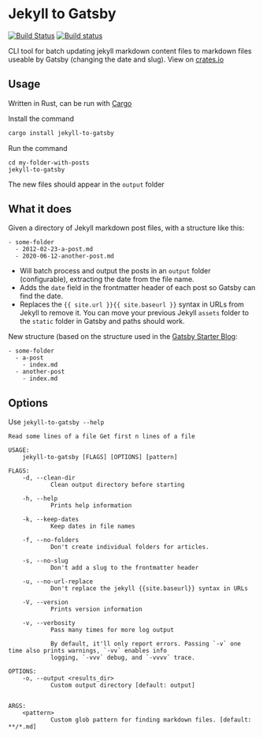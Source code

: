 # Jekyll to Gatsby

[![Build Status](https://app.travis-ci.com/nialna/jekyll-to-gatsby.svg?branch=main)](https://app.travis-ci.com/nialna/jekyll-to-gatsby)
[![Build status](https://ci.appveyor.com/api/projects/status/naokx043kaiigche/branch/main?svg=true)](https://ci.appveyor.com/project/nialna/jekyll-to-gatsby/branch/main)

CLI tool for batch updating jekyll markdown content files to markdown files useable by Gatsby (changing the date and slug). View on [crates.io](https://crates.io/crates/jekyll-to-gatsby)

## Usage

Written in Rust, can be run with [Cargo](https://doc.rust-lang.org/cargo/getting-started/installation.html)

Install the command

```bash
cargo install jekyll-to-gatsby
```

Run the command

```
cd my-folder-with-posts
jekyll-to-gatsby
```

The new files should appear in the `output` folder

## What it does

Given a directory of Jekyll markdown post files, with a structure like this:

```
- some-folder
  - 2012-02-23-a-post.md
  - 2020-06-12-another-post.md
```

- Will batch process and output the posts in an `output` folder (configurable), extracting the date from the file name.
- Adds the `date` field in the frontmatter header of each post so Gatsby can find the date.
- Replaces the `{{ site.url }}{{ site.baseurl }}` syntax in URLs from Jekyll to remove it. You can move your previous Jekyll `assets` folder to the `static` folder in Gatsby and paths should work.

New structure (based on the structure used in the [Gatsby Starter Blog](https://www.gatsbyjs.com/starters/gatsbyjs/gatsby-starter-blog):

```
- some-folder
  - a-post
    - index.md
  - another-post
    - index.md
```

## Options

Use `jekyll-to-gatsby --help`

```
Read some lines of a file Get first n lines of a file

USAGE:
    jekyll-to-gatsby [FLAGS] [OPTIONS] [pattern]

FLAGS:
    -d, --clean-dir
            Clean output directory before starting

    -h, --help
            Prints help information

    -k, --keep-dates
            Keep dates in file names

    -f, --no-folders
            Don't create individual folders for articles.

    -s, --no-slug
            Don't add a slug to the frontmatter header

    -u, --no-url-replace
            Don't replace the jekyll {{site.baseurl}} syntax in URLs

    -V, --version
            Prints version information

    -v, --verbosity
            Pass many times for more log output

            By default, it'll only report errors. Passing `-v` one time also prints warnings, `-vv` enables info
            logging, `-vvv` debug, and `-vvvv` trace.

OPTIONS:
    -o, --output <results_dir>
            Custom output directory [default: output]


ARGS:
    <pattern>
            Custom glob pattern for finding markdown files. [default: **/*.md]
```
